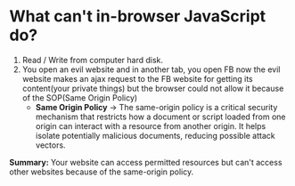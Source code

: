 # What can't in-browser JavaScript do?

1. Read / Write from computer hard disk.
2. You open an evil website and in another tab, you open FB now the evil website makes an ajax request to the FB website for getting its content(your private things) but the browser could not allow it because of the SOP(Same Origin Policy)
    - **Same Origin Policy** → The same-origin policy is a critical security mechanism that restricts how a document or script loaded from one origin can interact with a resource from another origin. It helps isolate potentially malicious documents, reducing possible attack vectors.

**Summary:** Your website can access permitted resources but can't access other websites because of the same-origin policy.